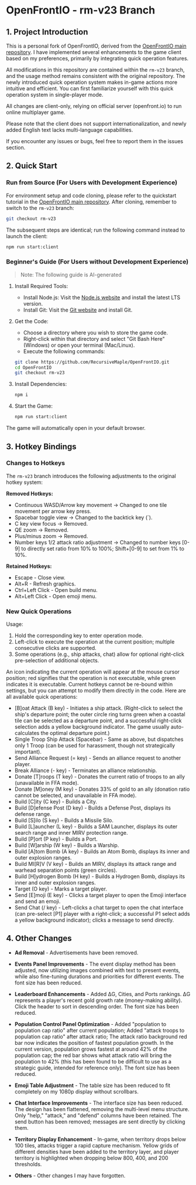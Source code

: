 # OpenFrontIO - rm-v23 Branch

## 1. Project Introduction

This is a personal fork of OpenFrontIO, derived from the [OpenFrontIO main repository](https://github.com/openfrontio/OpenFrontIO). I have implemented several enhancements to the game client based on my preferences, primarily by integrating quick operation features.

All modifications in this repository are contained within the `rm-v23` branch, and the usage method remains consistent with the original repository. The newly introduced quick operation system makes in-game actions more intuitive and efficient. You can first familiarize yourself with this quick operation system in single-player mode.

All changes are client-only, relying on official server (openfront.io) to run online multiplayer game.

Please note that the client does not support internationalization, and newly added English text lacks multi-language capabilities.

If you encounter any issues or bugs, feel free to report them in the issues section.

## 2. Quick Start

### Run from Source (For Users with Development Experience)

For environment setup and code cloning, please refer to the quickstart tutorial in the [OpenFrontIO main repository](https://github.com/openfrontio/OpenFrontIO). After cloning, remember to switch to the `rm-v23` branch:

```bash
git checkout rm-v23
```

The subsequent steps are identical; run the following command instead to launch the client:

```bash
npm run start:client
```

### Beginner's Guide (For Users without Development Experience)

> Note: The following guide is AI-generated

1. Install Required Tools:

   - Install Node.js: Visit the [Node.js website](https://nodejs.org/) and install the latest LTS version.
   - Install Git: Visit the [Git website](https://git-scm.com/) and install Git.

2. Get the Code:

   - Choose a directory where you wish to store the game code.
   - Right-click within that directory and select "Git Bash Here" (Windows) or open your terminal (Mac/Linux).
   - Execute the following commands:

   ```bash
   git clone https://github.com/RecursiveMaple/OpenFrontIO.git
   cd OpenFrontIO
   git checkout rm-v23
   ```

3. Install Dependencies:

   ```bash
   npm i
   ```

4. Start the Game:

   ```bash
   npm run start:client
   ```

The game will automatically open in your default browser.

## 3. Hotkey Bindings

### Changes to Hotkeys

The `rm-v23` branch introduces the following adjustments to the original hotkey system:

**Removed Hotkeys:**

- Continuous WASD/Arrow key movement → Changed to one tile movement per arrow key press.
- Spacebar toggle view → Changed to the backtick key (`).
- C key view focus → Removed.
- QE zoom → Removed.
- Plus/minus zoom → Removed.
- Number keys 1/2 attack ratio adjustment → Changed to number keys [0-9] to directly set ratio from 10% to 100%; Shift+[0-9] to set from 1% to 10%.

**Retained Hotkeys:**

- Escape - Close view.
- Alt+R - Refresh graphics.
- Ctrl+Left Click - Open build menu.
- Alt+Left Click - Open emoji menu.

### New Quick Operations

Usage:

1. Hold the corresponding key to enter operation mode.
2. Left-click to execute the operation at the current position; multiple consecutive clicks are supported.
3. Some operations (e.g., ship attacks, chat) allow for optional right-click pre-selection of additional objects.

An icon indicating the current operation will appear at the mouse cursor position; red signifies that the operation is not executable, while green indicates it is executable. Current hotkeys cannot be re-bound within settings, but you can attempt to modify them directly in the code. Here are all available quick operations:

- [B]oat Attack (B key) - Initiates a ship attack. (Right-click to select the ship's departure point; the outer circle ring turns green when a coastal tile can be selected as a departure point, and a successful right-click selection adds a yellow background indicator. The game usually auto-calculates the optimal departure point.)
- Single Troop Ship Attack (Spacebar) - Same as above, but dispatches only 1 Troop (can be used for harassment, though not strategically important).
- Send Alliance Request (= key) - Sends an alliance request to another player.
- Break Alliance (- key) - Terminates an alliance relationship.
- Donate [T]roops (T key) - Donates the current ratio of troops to an ally (unavailable in FFA mode).
- Donate [M]oney (M key) - Donates 33% of gold to an ally (donation ratio cannot be selected, and unavailable in FFA mode).
- Build [C]ity (C key) - Builds a City.
- Build [D]efense Post (D key) - Builds a Defense Post, displays its defense range.
- Build [S]ilo (S key) - Builds a Missile Silo.
- Build [L]auncher (L key) - Builds a SAM Launcher, displays its outer search range and inner MIRV protection range.
- Build [P]ort (P key) - Builds a Port.
- Build [W]arship (W key) - Builds a Warship.
- Build [A]tom Bomb (A key) - Builds an Atom Bomb, displays its inner and outer explosion ranges.
- Build MI[R]V (V key) - Builds an MIRV, displays its attack range and warhead separation points (green circles).
- Build [H]ydrogen Bomb (H key) - Builds a Hydrogen Bomb, displays its inner and outer explosion ranges.
- Target (O key) - Marks a target player.
- Send [E]moji (E key) - Clicks a target player to open the Emoji interface and send an emoji.
- Send Chat (/ key) - Left-clicks a chat target to open the chat interface (can pre-select [P1] player with a right-click; a successful P1 select adds a yellow background indicator); clicks a message to send directly.

## 4. Other Changes

- **Ad Removal** - Advertisements have been removed.

- **Events Panel Improvements** - The event display method has been adjusted, now utilizing images combined with text to present events, while also fine-tuning durations and priorities for different events. The font size has been reduced.

- **Leaderboard Enhancements** - Added ΔG, Cities, and Ports rankings. ΔG represents a player's recent gold growth rate (money-making ability). Click the header to sort in descending order. The font size has been reduced.

- **Population Control Panel Optimization** - Added "population to population cap ratio" after current population; Added "attack troops to population cap ratio" after attack ratio; The attack ratio background red bar now indicates the position of fastest population growth. In the current version, population grows fastest at around 42% of the population cap; the red bar shows what attack ratio will bring the population to 42% (this has been found to be difficult to use as a strategic guide, intended for reference only). The font size has been reduced.

- **Emoji Table Adjustment** - The table size has been reduced to fit completely on my 1080p display without scrollbars.

- **Chat Interface Improvements** - The interface size has been reduced. The design has been flattened, removing the multi-level menu structure. Only "help," "attack," and "defend" columns have been retained. The send button has been removed; messages are sent directly by clicking them.

- **Territory Display Enhancement** - In-game, when territory drops below 100 tiles, attacks trigger a rapid capture mechanism. Yellow grids of different densities have been added to the territory layer, and player territory is highlighted when dropping below 800, 400, and 200 thresholds.

- **Others** - Other changes I may have forgotten.
